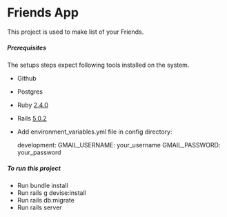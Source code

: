# Friends App

This project is used to make list of your Friends.

##### Prerequisites

The setups steps expect following tools installed on the system.

- Github
- Postgres
- Ruby [2.4.0](https://github.com/organization/project-name/blob/master/.ruby-version#L1)
- Rails [5.0.2](https://github.com/organization/project-name/blob/master/Gemfile#L12)
- Add environment_variables.yml file in config directory:

     development:
      GMAIL_USERNAME: your_username
      GMAIL_PASSWORD: your_password
      
##### To run this project

- Run bundle install 
- Run rails g devise:install
- Run rails db:migrate
- Run rails server